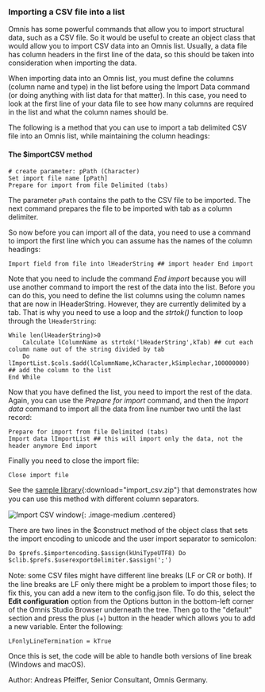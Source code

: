### Importing a CSV file into a list

Omnis has some powerful commands that allow you to import structural data, such as a CSV file. So it would be useful to create an object class that would allow you to import CSV data into an Omnis list. Usually, a data file has column headers in the first line of the data, so this should be taken into consideration when importing the data.

When importing data into an Omnis list, you must define the columns (column name and type) in the list before using the Import Data command (or doing anything with list data for that matter). In this case, you need to look at the first line of your data file to see how many columns are required in the list and what the column names should be.

The following is a method that you can use to import a tab delimited CSV file into an Omnis list, while maintaining the column headings:

#### The $importCSV method

```omnis
# create parameter: pPath (Character)
Set import file name [pPath]
Prepare for import from file Delimited (tabs)
```

The parameter `pPath` contains the path to the CSV file to be imported. The next command prepares the file to be imported with tab as a column delimiter.

So now before you can import all of the data, you need to use a command to import the first line which you can assume has the names of the column headings:

```omnis
Import field from file into lHeaderString ## import header End import
```

Note that you need to include the command *End import* because you will use another command to import the rest of the data into the list. Before you can do this, you need to define the list columns using the column names that are now in lHeaderString. However, they are currently delimited by a tab. That is why you need to use a loop and the *strtok()* function to loop through the `lHeaderString`:

```omnis
While len(lHeaderString)>0
    Calculate lColumnName as strtok('lHeaderString',kTab) ## cut each column name out of the string divided by tab
    Do lImportList.$cols.$add(lColumnName,kCharacter,kSimplechar,100000000) ## add the column to the list
End While
```

Now that you have defined the list, you need to import the rest of the data. Again, you can use the *Prepare for import* command, and then the *Import data* command to import all the data from line number two until the last record:

```omnis
Prepare for import from file Delimited (tabs)
Import data lImportList ## this will import only the data, not the header anymore End import
```

Finally you need to close the import file:

```omnis
Close import file
```

See the [sample library](/assets/importcsv/import_csv.zip){:download="import_csv.zip"} that demonstrates how you can use this method with diﬀerent column separators. 

![Import CSV window](/assets/importcsv/importcsv.png){: .image-medium .centered}

There are two lines in the $construct method of the object class that sets the import encoding to unicode and the user import separator to semicolon:

```omnis
Do $prefs.$importencoding.$assign(kUniTypeUTF8) Do $clib.$prefs.$userexportdelimiter.$assign(';')
```

Note: some CSV files might have diﬀerent line breaks (LF or CR or both). If the line breaks are LF only there might be a problem to import those files; to fix this, you can add a new item to the config.json file. To do this, select the **Edit configuration** option from the Options button in the bottom-left corner of the Omnis Studio Browser underneath the tree. Then go to the "default" section and press the plus (+) button in the header which allows you to add a new variable. Enter the following:

`LFonlyLineTermination = kTrue`

Once this is set, the code will be able to handle both versions of line break (Windows and macOS).

Author: Andreas Pfeiffer, Senior Consultant, Omnis Germany.
